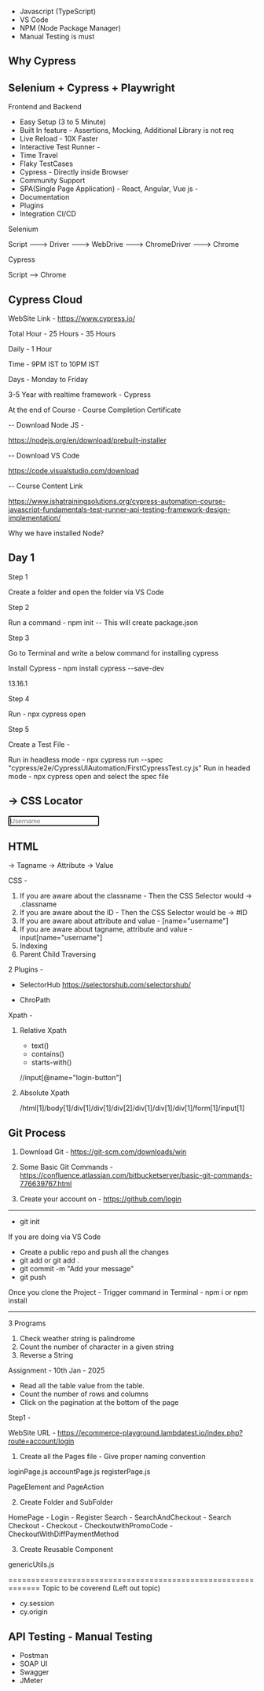 
- Javascript (TypeScript)
- VS Code
- NPM (Node Package Manager)
- Manual Testing is must


Why Cypress
-----------

Selenium + Cypress + Playwright
-------------------------------
Frontend and Backend


- Easy Setup (3 to 5 Minute)
- Built In feature - Assertions, Mocking, Additional Library is not req
- Live Reload - 10X Faster
- Interactive Test Runner - 
- Time Travel
- Flaky TestCases 
- Cypress - Directly inside Browser
- Community Support
- SPA(Single Page Application) - React, Angular, Vue js - 
- Documentation 
- Plugins
- Integration CI/CD


Selenium

Script ---> Driver ---> WebDrive ---> ChromeDriver ---> Chrome

Cypress

Script --> Chrome


Cypress Cloud 
-------------

WebSite Link - https://www.cypress.io/

Total Hour - 25 Hours - 35 Hours

Daily - 1 Hour 

Time - 9PM IST to 10PM IST

Days - Monday to Friday

3-5 Year with realtime framework - Cypress

At the end of Course - Course Completion Certificate


-- Download Node JS - 

https://nodejs.org/en/download/prebuilt-installer

-- Download VS Code

https://code.visualstudio.com/download

-- Course Content Link 

https://www.ishatrainingsolutions.org/cypress-automation-course-javascript-fundamentals-test-runner-api-testing-framework-design-implementation/




Why we have installed Node?

Day 1 
-----

Step 1 

Create a folder and open the folder via VS Code

Step 2

Run a command - npm init -- This will create package.json



Step 3

Go to Terminal and write a below command for installing cypress

Install Cypress - npm install cypress --save-dev 

13.16.1

Step 4

Run - npx cypress open

Step 5

Create a Test File -

Run in headless mode - npx cypress run --spec "cypress/e2e/CypressUIAutomation/FirstCypressTest.cy.js"
Run in headed mode - npx cypress open and select the spec file 



-> CSS Locator 
--------------
<input data-v-1f99f73c="" class="oxd-input oxd-input--active" name="username" placeholder="Username" autofocus="">

HTML 
----
-> Tagname
-> Attribute
-> Value

CSS -
1. If you are aware about the classname - Then the CSS Selector would -> 
    .classname
2. If you are aware about the ID - Then the CSS Selector would be ->
    #ID
3. If you are aware about attribute and value -
    [name="username"]
4. If you are aware about tagname, attribute and value - 
    input[name="username"]
5. Indexing 
6. Parent Child Traversing

2 Plugins - 
- SelectorHub
https://selectorshub.com/selectorshub/

- ChroPath


Xpath - 
1. Relative Xpath
    - text()
    - contains()
    - starts-with()

    //input[@name="login-button"]

2. Absolute Xpath

    /html[1]/body[1]/div[1]/div[1]/div[2]/div[1]/div[1]/div[1]/form[1]/input[1]


Git Process 
-----------

1. Download Git - https://git-scm.com/downloads/win

2. Some Basic Git Commands - https://confluence.atlassian.com/bitbucketserver/basic-git-commands-776639767.html

3. Create your account on - https://github.com/login


---------

- git init


If you are doing via VS Code

- Create a public repo and push all the changes
- git add <filename> or git add .
- git commit -m "Add your message"
- git push



Once you clone the Project -
Trigger command in Terminal - npm i or npm install


-------
3 Programs 
1. Check weather string is palindrome
2. Count the number of character in a given string
3. Reverse a String


Assignment - 10th Jan - 2025

- Read all the table value from the table.
- Count the number of rows and columns 
- Click on the pagination at the bottom of the page


Step1 - 

WebSite URL - https://ecommerce-playground.lambdatest.io/index.php?route=account/login


1. Create all the Pages file - Give proper naming convention

loginPage.js
accountPage.js
registerPage.js

PageElement and PageAction

2. Create Folder and SubFolder

HomePage
    - Login
    - Register
Search
    - SearchAndCheckout
    - Search
Checkout
    - Checkout
    - CheckoutwithPromoCode
    - CheckoutWithDiffPaymentMethod

3. Create Reusable Component

genericUtils.js

=============================================================
Topic to be coverend (Left out topic)

- cy.session
- cy.origin



API Testing - Manual Testing
-----------
- Postman
- SOAP UI
- Swagger
- JMeter



